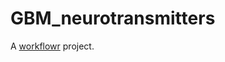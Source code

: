 # GBM_neurotransmitters

A [workflowr][] project.

[workflowr]: https://github.com/workflowr/workflowr
